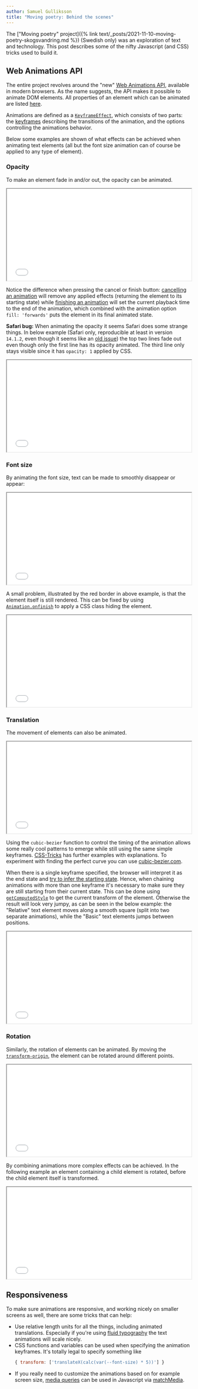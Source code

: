 ```yaml
---
author: Samuel Gulliksson
title: "Moving poetry: Behind the scenes"
---
```


The ["Moving poetry" project]({% link text/_posts/2021-11-10-moving-poetry-skogsvandring.md %}) (Swedish only) was an exploration of text and technology.
This post describes some of the nifty Javascript (and CSS) tricks used to build it.

## Web Animations API

The entire project revolves around the "new"
[Web Animations API](https://developer.mozilla.org/en-US/docs/Web/API/Web_Animations_API),
available in modern browsers.
As the name suggests, the API makes it possible to animate DOM elements.
All properties of an element which can be animated are listed
[here](https://developer.mozilla.org/en-US/docs/Web/CSS/CSS_animated_properties).

Animations are defined as a
[`KeyframeEffect`](https://developer.mozilla.org/en-US/docs/Web/API/KeyframeEffect/KeyframeEffect),
which consists of two parts: the 
[keyframes](https://developer.mozilla.org/en-US/docs/Web/API/Web_Animations_API/Keyframe_Formats)
describing the transitions of the animation,
and the options controlling the animations behavior.

Below some examples are shown of what effects can be achieved when animating text elements
(all but the font size animation can of course be applied to any type of element).

### Opacity

To make an element fade in and/or out, the opacity can be animated.
<iframe src="/code-examples/index.html?url=/code-examples/2021-12-01-moving-poetry/opacity/basic" loading="lazy" width="100%" height="250"></iframe>

Notice the difference when pressing the cancel or finish button:
[cancelling an animation](https://developer.mozilla.org/en-US/docs/Web/API/Animation/cancel)
will remove any applied effects (returning the element to its starting state)
while
[finishing an animation](https://developer.mozilla.org/en-US/docs/Web/API/Animation/finish)
will set the current playback time to the end of the animation, which combined with the animation option `fill: 'forwards'` puts the element in its final animated state.

**Safari bug:** When animating the opacity it seems Safari does some strange things.
In below example (Safari only, reproducible at least in version `14.1.2`, even though it seems like an
[old issue](https://stackoverflow.com/a/10935121))
the top two lines fade out even though only the first line has its opacity animated.
The third line only stays visible since it has `opacity: 1` applied by CSS.
<iframe src="/code-examples/index.html?url=/code-examples/2021-12-01-moving-poetry/opacity/safari-fix" loading="lazy" width="100%" height="250"></iframe>


### Font size

By animating the font size, text can be made to smoothly disappear or appear:
<iframe src="/code-examples/index.html?url=/code-examples/2021-12-01-moving-poetry/fontsize/basic" loading="lazy" width="100%" height="250"></iframe>

A small problem, illustrated by the red border in above example, is that the element itself is still rendered.
This can be fixed by using
[`Animation.onfinish`](https://developer.mozilla.org/en-US/docs/Web/API/Animation/onfinish) 
to apply a CSS class hiding the element.
<iframe src="/code-examples/index.html?url=/code-examples/2021-12-01-moving-poetry/fontsize/improved" loading="lazy" width="100%" height="250"></iframe>


### Translation

The movement of elements can also be animated.
<iframe src="/code-examples/index.html?url=/code-examples/2021-12-01-moving-poetry/translation/basic" loading="lazy" width="100%" height="250"></iframe>

Using the `cubic-bezier` function to control the timing of the animation
allows some really cool patterns to emerge while still using the same simple keyframes.
[CSS-Tricks](https://css-tricks.com/advanced-css-animation-using-cubic-bezier/)
has further examples with explanations.
To experiment with finding the perfect curve you can use [cubic-bezier.com](https://cubic-bezier.com). 

When there is a single keyframe specified, the browser will interpret it as the end state and
[try to infer the starting state](https://developer.mozilla.org/en-US/docs/Web/API/Web_Animations_API/Keyframe_Formats#implicit_tofrom_keyframes).
Hence, when chaining animations with more than one keyframe it's necessary to make sure they are still starting from their current state.
This can be done using
[`getComputedStyle`](https://developer.mozilla.org/en-US/docs/Web/API/Window/getComputedStyle) to get the current transform of the element.
Otherwise the result will look very jumpy, as can be seen in the below example: the "Relative" text element moves along a smooth square (split into two separate animations),
while the "Basic" text elements jumps between positions.
<iframe src="/code-examples/index.html?url=/code-examples/2021-12-01-moving-poetry/translation/relative-chaining" loading="lazy" width="100%" height="250"></iframe>

### Rotation

Similarly, the rotation of elements can be animated.
By moving the
[`transform-origin`](https://developer.mozilla.org/en-US/docs/Web/CSS/transform-origin),
the element can be rotated around different points.
<iframe src="/code-examples/index.html?url=/code-examples/2021-12-01-moving-poetry/rotation/basic" loading="lazy" width="100%" height="250"></iframe>

By combining animations more complex effects can be achieved.
In the following example an element containing a child element is rotated,
before the child element itself is transformed.
<iframe src="/code-examples/index.html?url=/code-examples/2021-12-01-moving-poetry/rotation/complex" loading="lazy" width="100%" height="250"></iframe>


## Responsiveness

To make sure animations are responsive, and working nicely on smaller screens as well, there are some tricks that can help:
* Use relative length units for all the things, including animated translations. Especially if you're using
  [fluid typography](https://css-tricks.com/snippets/css/fluid-typography/) the text animations will scale nicely.
* CSS functions and variables can be used when specifying the animation keyframes. It's totally legal to specify something like
  ```js
  { transform: ['translateX(calc(var(--font-size) * 5))'] }
  ```
* If you really need to customize the animations based on for example screen size,
  [media queries](https://developer.mozilla.org/en-US/docs/Web/CSS/Media_Queries/Using_media_queries) can be used in Javascript via 
  [matchMedia](https://developer.mozilla.org/en-US/docs/Web/API/Window/matchMedia).
